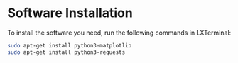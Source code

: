 # Software Installation

To install the software you need, run the following commands in LXTerminal:

```bash
sudo apt-get install python3-matplotlib
sudo apt-get install python3-requests
```
